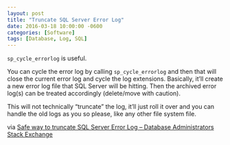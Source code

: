 ```yaml
---
layout: post
title: "Truncate SQL Server Error Log"
date: 2016-03-18 10:00:00 -0600
categories: [Software]
tags: [Database, Log, SQL]
---
```


`sp_cycle_errorlog` is useful.

You can cycle the error log by calling `sp_cycle_errorlog` and then that will close the current error log and cycle the log extensions. Basically, it’ll create a new error log file that SQL Server will be hitting. Then the archived error log(s) can be treated accordingly (delete/move with caution).

This will not technically “truncate” the log, it’ll just roll it over and you can handle the old logs as you so please, like any other file system file.

via [Safe way to truncate SQL Server Error Log – Database Administrators Stack Exchange](http://dba.stackexchange.com/questions/31298/safe-way-to-truncate-sql-server-error-log#31299)
